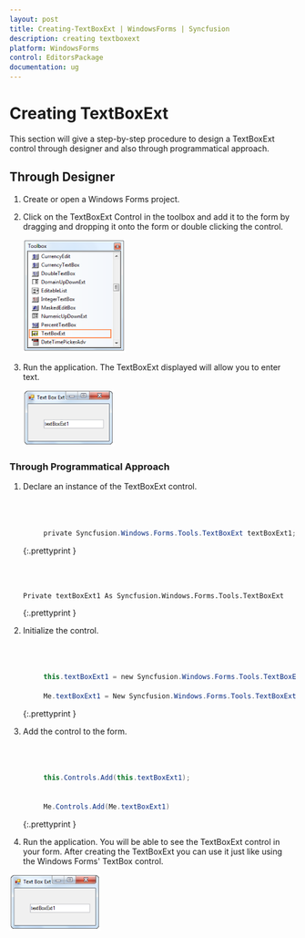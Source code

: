 ```yaml
---
layout: post
title: Creating-TextBoxExt | WindowsForms | Syncfusion
description: creating textboxext
platform: WindowsForms
control: EditorsPackage
documentation: ug
---
```


# Creating TextBoxExt

This section will give a step-by-step procedure to design a TextBoxExt control through designer and also through programmatical approach.

## Through Designer

1. Create or open a Windows Forms project.
2. Click on the TextBoxExt Control in the toolbox and add it to the form by dragging and dropping it onto the form or double clicking the control.

   ![](Creating-TextBoxExt_images/Creating-TextBoxExt_img1.png)



3. Run the application. The TextBoxExt displayed will allow you to enter text.

   ![](Creating-TextBoxExt_images/Creating-TextBoxExt_img2.png)



### Through Programmatical Approach

1. Declare an instance of the TextBoxExt control.

   ~~~ cs



		private Syncfusion.Windows.Forms.Tools.TextBoxExt textBoxExt1;

   ~~~
   {:.prettyprint }

   ~~~ vbnet


		Private textBoxExt1 As Syncfusion.Windows.Forms.Tools.TextBoxExt

   ~~~
   {:.prettyprint }


2. Initialize the control.

   ~~~ cs



		this.textBoxExt1 = new Syncfusion.Windows.Forms.Tools.TextBoxExt();

		Me.textBoxExt1 = New Syncfusion.Windows.Forms.Tools.TextBoxExt()

   ~~~
   {:.prettyprint }


3. Add the control to the form.

   ~~~ cs



		this.Controls.Add(this.textBoxExt1);


		Me.Controls.Add(Me.textBoxExt1)

   ~~~
   {:.prettyprint }


4. Run the application. You will be able to see the TextBoxExt control in your form. After creating the TextBoxExt you can use it just like using the Windows Forms' TextBox control.

![](Creating-TextBoxExt_images/Creating-TextBoxExt_img3.png)



